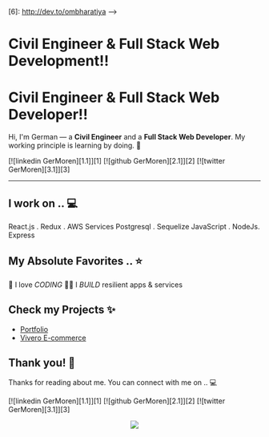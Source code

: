 [6]: http://dev.to/ombharatiya -->


# Civil Engineer & Full Stack Web Development!!
# Civil Engineer & Full Stack Web Developer!!


Hi, I'm German — a **Civil Engineer** and a **Full Stack Web Developer**. My working principle is learning by doing. 💯
<!-- section - intro -->
<!-- section - social media icons -->
[![linkedin GerMoren][1.1]][1]
[![github GerMoren][2.1]][2]
[![twitter GerMoren][3.1]][3]
<!--
[![medium ombharatiya][4.1]][4]
[![stackoverflow om-bharatiya][5.1]][5]
[![dev to ombharatiya][6.1]][6] -->
<!-- section - social media icons -->
 ---
<!-- section - skills -->
## I work on .. 💻
React.js . Redux . AWS Services
Postgresql . Sequelize
JavaScript . NodeJs. Express
<!-- section - skills -->
<!-- section - job details -->
<!-- ## On the job  💯-->
<!--  Software Engineer - [**HashedIn**](https://hashedin.com)  ⭐-->
<!-- Microsoft Student Partner & AI Rockstar - [**Microsoft**](https://studentambassadors.microsoft.com/en-us)-->
<!-- Research & Development Engineer Intern - [**ISRO**](https://www.isro.gov.in) -->
<!-- section - job details -->
<!-- section - interests -->
## My Absolute Favorites .. ⭐
🦄 I love _CODING_
👨‍💻 I _BUILD_ resilient apps & services
<!--📰 Reading & writing _TECH BLOGS_ -->
<!-- 🍕 _HACKATHONS_ & problem solving -->
<!-- section - interests -->
<!-- section - blogs -->
## Check my Projects ✨
- [Portfolio](https://bit.ly/31o5o6L)
- [Vivero E-commerce](https://vivero.vercel.app/home)
## Thank you! 🙏
Thanks for reading about me. You can connect with me on .. 💻
<!-- section - social media icons -->
[![linkedin GerMoren][1.1]][1]
[![github GerMoren][2.1]][2]
[![twitter GerMoren][3.1]][3]
<!--
[![medium ombharatiya][4.1]][4]
[![stackoverflow om-bharatiya][5.1]][5]
[![dev to ombharatiya][6.1]][6] -->
<!-- section - social media icons -->
<p align='center'>
<img align='center' src="https://visitor-badge.glitch.me/badge?page_id=GerMoren.visitor-badge">
 <p/>
